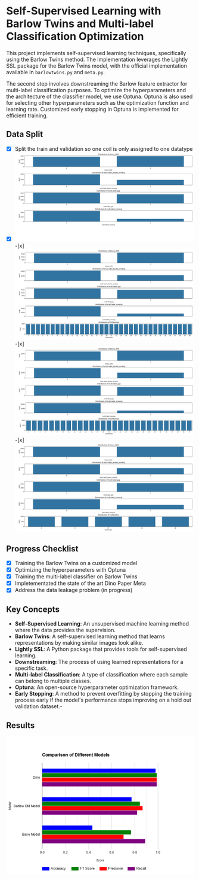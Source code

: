 # Self-Supervised Learning with Barlow Twins and Multi-label Classification Optimization

This project implements self-supervised learning techniques, specifically using the Barlow Twins method. The implementation leverages the Lightly SSL package for the Barlow Twins model, with the official implementation available in `barlowtwins.py` and `meta.py`.

The second step involves downstreaming the Barlow feature extractor for multi-label classification purposes. To optimize the hyperparameters and the architecture of the classifier model, we use Optuna. Optuna is also used for selecting other hyperparameters such as the optimization function and learning rate. Customized early stopping in Optuna is implemented for efficient training.
## Data Split
-[x] Split the train and validation so one coil is only assigned to one datatype
-[x] ![Test_data Distribution](figures/orig_test_lbl_distibution.png)
-[x]![Original Train-Val split ](figures/train_val_lbl_distribution.png)
-[x]![Train data Split ](figures/train_lbl_distibution.png)
-[x]![Validation data split ](figures/validation_distibution.png)

## Progress Checklist

- [x] Training the Barlow Twins on a customized model
- [x] Optimizing the hyperparameters with Optuna
- [x] Training the multi-label classifier on Barlow Twins
- [x] Impletementated the state of the art Dino Paper Meta
- [x] Address the data leakage problem (in progress)

## Key Concepts

- **Self-Supervised Learning**: An unsupervised machine learning method where the data provides the supervision.
- **Barlow Twins**: A self-supervised learning method that learns representations by making similar images look alike.
- **Lightly SSL**: A Python package that provides tools for self-supervised learning.
- **Downstreaming**: The process of using learned representations for a specific task.
- **Multi-label Classification**: A type of classification where each sample can belong to multiple classes.
- **Optuna**: An open-source hyperparameter optimization framework.
- **Early Stopping**: A method to prevent overfitting by stopping the training process early if the model's performance stops improving on a hold out validation dataset.-
## Results
![Results comparison](figures/Bard_Chart_Image.png)


